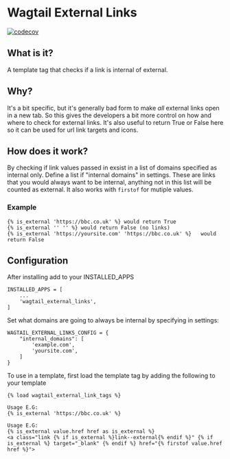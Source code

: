 # Wagtail External Links

[![codecov](https://codecov.io/gh/kevinhowbrook/wagtail-external-links/branch/main/graph/badge.svg?token=Zbmp8IuIQ2)](undefined)

## What is it?

A template tag that checks if a link is internal of external.

## Why?

It's a bit specific, but it's generally bad form to make _all_ external links open in a new tab. So this gives the developers a bit more control on how and where to check for external links. It's also useful to return True or False here so it can be used for url link targets and icons.

## How does it work?

By checking if link values passed in exsist in a list of domains specified as internal only.
Define a list if "internal domains" in settings. These are links that you would always want to be internal, anything not in this list will be counted as external. It also works with `firstof` for mutiple values.

### Example

```
{% is_external 'https://bbc.co.uk' %} would return True
{% is_external '' '' %} would return False (no links)
{% is_external 'https://yoursite.com' 'https://bbc.co.uk' %}   would return False
```

## Configuration

After installing add to your INSTALLED_APPS

```
INSTALLED_APPS = [
    ...
    'wagtail_external_links',
]
```

Set what domains are going to always be internal by specifying in settings:

```
WAGTAIL_EXTERNAL_LINKS_CONFIG = {
    "internal_domains": [
        'example.com',
        'yoursite.com',
    ]
}
```

To use in a template, first load the template tag by adding the following to your template

```[html]
{% load wagtail_external_link_tags %}

Usage E.G:
{% is_external 'https://bbc.co.uk' %}

Usage E.G:
{% is_external value.href href as is_external %}
<a class="link {% if is_external %}link--external{% endif %}" {% if is_external %} target="_blank" {% endif %} href="{% firstof value.href href %}">
```
